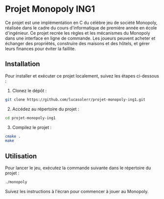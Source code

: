 # Projet Monopoly ING1

Ce projet est une implémentation en C du célèbre jeu de société Monopoly, réalisée dans le cadre du cours d'informatique de première année en école d'ingénieur.
Ce projet recrée les règles et les mécanismes du Monopoly dans une interface en ligne de commande. Les joueurs peuvent acheter et échanger des propriétés, construire des maisons et des hôtels, et gérer leurs finances pour éviter la faillite.

## Installation

Pour installer et exécuter ce projet localement, suivez les étapes ci-dessous :

1. Clonez le dépôt :
  ```bash
  git clone https://github.com/lucasolerr/projet-monopoly-ing1.git
  ```

2. Accédez au répertoire du projet :
  ```bash
  cd projet-monopoly-ing1
  ```

3. Compilez le projet :
  ```bash
  cmake .
  make
  ```

## Utilisation

Pour lancer le jeu, exécutez la commande suivante dans le répertoire du projet :
```bash
./monopoly
```

Suivez les instructions à l'écran pour commencer à jouer au Monopoly.
